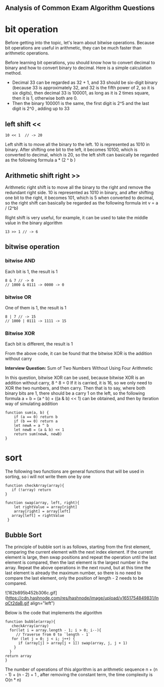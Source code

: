## Analysis of Common Exam Algorithm Questions

# bit operation

Before getting into the topic, let's learn about bitwise operations. Because bit operations are useful in arithmetic, they can be much faster than arithmetic operations.

Before learning bit operations, you should know how to convert decimal to binary and how to convert binary to decimal. Here is a simple calculation method.

- Decimal 33 can be regarded as 32 + 1, and 33 should be six-digit binary (because 33 is approximately 32, and 32 is the fifth power of 2, so it is six digits), then decimal 33 is 100001, as long as it is 2 times square, then it is 1, otherwise both are 0.
- Then the binary 100001 is the same, the first digit is 2^5 and the last digit is 2^0 , adding up to 33

## left shift <<

```
10 << 1  // -> 20
``` 
Left shift is to move all the binary to the left. 10 is represented as 1010 in binary. After shifting one bit to the left, it becomes 10100, which is converted to decimal, which is 20, so the left shift can basically be regarded as the following formula a * (2 ^ b )

## Arithmetic shift right >>

Arithmetic right shift is to move all the binary to the right and remove the redundant right side. 10 is represented as 1010 in binary, and after shifting one bit to the right, it becomes 101, which is 5 when converted to decimal, so the right shift can basically be regarded as the following formula int v = a / (2^b)

Right shift is very useful, for example, it can be used to take the middle value in the binary algorithm

```
13 >> 1 // -> 6
``` 
## bitwise operation

### bitwise AND
Each bit is 1, the result is 1

```
8 & 7 // -> 0
// 1000 & 0111 -> 0000 -> 0
``` 
### bitwise OR
One of them is 1, the result is 1

```
8 | 7 // -> 15
// 1000 | 0111 -> 1111 -> 15
``` 
### Bitwise XOR
Each bit is different, the result is 1

From the above code, it can be found that the bitwise XOR is the addition without carry

**Interview Question:** Sum of Two Numbers Without Using Four Arithmetic

In this question, bitwise XOR can be used, because bitwise XOR is an addition without carry, 8 ^ 8 = 0 If it is carried, it is 16, so we only need to XOR the two numbers, and then carry. Then that is to say, where both binary bits are 1, there should be a carry 1 on the left, so the following formula a + b = (a ^ b) + ((a & b) << 1) can be obtained, and then by iteration way of simulating addition


```
function sum(a, b) {
    if (a == 0) return b
    if (b == 0) return a
    let newA = a ^ b
    let newB = (a & b) << 1
    return sum(newA, newB)
}

``` 
# sort

The following two functions are general functions that will be used in sorting, so i will not write them one by one 

```
function checkArray(array){
   if (!array) return
}

function swap(array, left, right){
    let rightValue = array[right]
    array[right] = array[left]
   array[left] = rightValue
 }

``` 
## Bubble Sort

The principle of bubble sort is as follows, starting from the first element, comparing the current element with the next index element. If the current element is large, then swap positions and repeat the operation until the last element is compared, then the last element is the largest number in the array. Repeat the above operations in the next round, but at this time the last element is already the maximum number, so there is no need to compare the last element, only the position of length - 2 needs to be compared.


![162b895b452b306c.gif](https://cdn.hashnode.com/res/hashnode/image/upload/v1651754849831/lnqCt2daB.gif align="left")

Below is the code that implements the algorithm

```
function bubble(array){
   checkArray(array)
  for(let i = array.length - 1; i > 0; i--){
     // Traverse from 0 to `length - 1`
   for (let j = 0; j < i; j++) {
      if (array[j] > array[j + 1]) swap(array, j, j + 1)
    }
  }
return array
}
``` 
The number of operations of this algorithm is an arithmetic sequence n + (n - 1) + (n - 2) + 1 , after removing the constant term, the time complexity is O(n * n)





